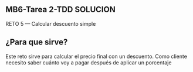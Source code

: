 ## MB6-Tarea 2-TDD SOLUCION

 RETO 5 — Calcular descuento simple


## ¿Para que sirve?

Este reto sirve para calcular el precio final con un descuento. Como cliente necesito saber cuánto voy a pagar después de aplicar un porcentaje
